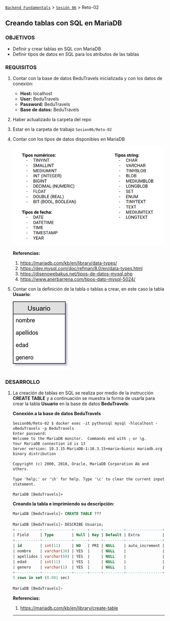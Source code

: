 [`Backend Fundamentals`](../Readme.md) > [`Sesión 06`](../Readme.md) > Reto-02
## Creando tablas con SQL en MariaDB

### OBJETIVOS
- Definir y crear tablas en SQL con MariaDB
- Definir tipos de datos en SQL para los atributos de las tablas

### REQUISITOS
1. Contar con la base de datos BeduTravels inicializada y con los datos de conexión:

   - __Host:__ localhost
   - __User:__ BeduTravels
   - __Password:__ BeduTravels
   - __Base de datos:__ BeduTravels

1. Haber actualizado la carpeta del repo
1. Estar en la carpeta de trabajo `Sesion06/Reto-02`
1. Contar con los tipos de datos disponibles en MariaDB

   ![Lista de tipos de datos](assets/tipos-de-datos.png)

   __Referencias:__
   1. https://mariadb.com/kb/en/library/data-types/
   2. https://dev.mysql.com/doc/refman/8.0/en/data-types.html
   3. https://disenowebakus.net/tipos-de-datos-mysql.php
   4. https://www.anerbarrena.com/tipos-dato-mysql-5024/

1. Contar con la definición de la tabla o tablas a crear, en este caso la tabla __Usuario__:

   ![Tabla Usuario](assets/tabla-usuario.jpg)

### DESARROLLO
1. La creación de tablas en SQL se realiza por medio de la instrucción __CREATE TABLE__ y a continuación se muestra la forma de usarla para crear la tabla __Usuario__ en la base de datos __BeduTravels__:

   __Conexión a la base de datos BeduTravels__

   ```console
   Sesion06/Reto-02 $ docker exec -it pythonsql mysql -hlocalhost -uBeduTravels -p BeduTravels
   Enter password:
   Welcome to the MariaDB monitor.  Commands end with ; or \g.
   Your MariaDB connection id is 13
   Server version: 10.3.15-MariaDB-1:10.3.15+maria~bionic mariadb.org binary distribution

   Copyright (c) 2000, 2018, Oracle, MariaDB Corporation Ab and others.

   Type 'help;' or '\h' for help. Type '\c' to clear the current input statement.

   MariaDB [BeduTravels]>
   ```

   __Creando la tabla e imprimiendo su descripción:__

   ```sql
   MariaDB [BeduTravels]> CREATE TABLE ???

   MariaDB [BeduTravels]> DESCRIBE Usuario;
   +-----------+-------------+------+-----+---------+----------------+
   | Field     | Type        | Null | Key | Default | Extra          |
   +-----------+-------------+------+-----+---------+----------------+
   | id        | int(11)     | NO   | PRI | NULL    | auto_increment |
   | nombre    | varchar(30) | YES  |     | NULL    |                |
   | apellidos | varchar(60) | YES  |     | NULL    |                |
   | edad      | int(11)     | YES  |     | NULL    |                |
   | genero    | varchar(1)  | YES  |     | NULL    |                |
   +-----------+-------------+------+-----+---------+----------------+
   5 rows in set (0.001 sec)

   MariaDB [BeduTravels]>
   ```

   __Referencias:__
   1. https://mariadb.com/kb/en/library/create-table
   ***

